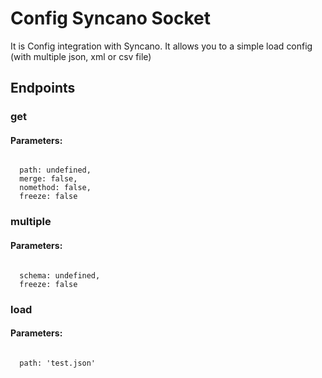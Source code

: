 # Config Syncano Socket

It is Config integration with Syncano. It allows you to a simple load config (with multiple json, xml or csv file)

## Endpoints

### get

#### Parameters:
```

  path: undefined,
  merge: false,
  nomethod: false,
  freeze: false
```


### multiple

#### Parameters:
```

  schema: undefined,
  freeze: false
```


### load

#### Parameters:
```

  path: 'test.json'
```

